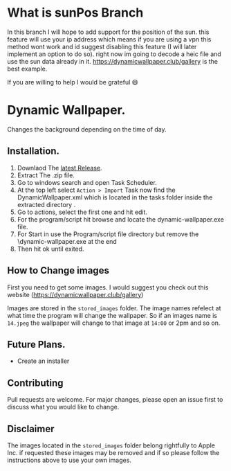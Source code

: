 # What is sunPos Branch
 In this branch I will hope to add support for the position of the sun. this feature will use your ip address which means if you are using a vpn this method wont work and id suggest disabling this feature (I will later implement an option to do so). right now im going to     decode a heic file and use the sun data already in it. https://dynamicwallpaper.club/gallery is the best example.  

If you are willing to help I would be grateful :smile:



# Dynamic Wallpaper.
Changes the background depending on the time of day.

## Installation.
1. Downlaod The [latest Release](https://github.com/Galileo-dev/Dynamic-Wallpaper/releases).
2. Extract The .zip file.
3. Go to windows search and open Task Scheduler.
4. At the top left select ```Action > Import``` Task now find the DynamicWallpaper.xml which is located in the tasks folder inside the extracted directory .
6. Go to actions, select the first one and hit edit.
7. For the program/script hit browse and locate the dynamic-wallpaper.exe file.
8. For Start in use the Program/script file directory but remove the \dynamic-wallpaper.exe at the end
9. Then hit ok until exited.

## How to Change images
First you need to get some images. I would suggest you check out this website (https://dynamicwallpaper.club/gallery)

Images are stored in the ``` stored_images ``` folder. The image names refelect at what time the program will change the wallpaper.
So if an images name is ```14.jpeg``` the wallpaper will change to that image at ```14:00``` or 2pm and so on.

## Future Plans.
- Create an installer

## Contributing
Pull requests are welcome. For major changes, please open an issue first to discuss what you would like to change.

## Disclaimer
The images located in the ``` stored_images ``` folder belong rightfully to Apple Inc.
if requested these images may be removed and if so please follow the instructions above to use your own images.

